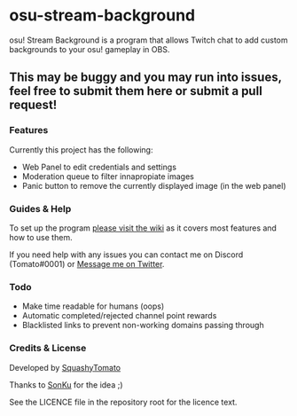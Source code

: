 # osu-stream-background
osu! Stream Background is a program that allows Twitch chat to add custom backgrounds to your osu! gameplay in OBS.

## This may be buggy and you may run into issues, feel free to submit them here or submit a pull request!

### Features
Currently this project has the following:

* Web Panel to edit credentials and settings
* Moderation queue to filter innapropiate images
* Panic button to remove the currently displayed image (in the web panel)

### Guides & Help
To set up the program [please visit the wiki](https://github.com/SquashyTomato/osu-stream-background/wiki) as it covers most features and how to use them.

If you need help with any issues you can contact me on Discord (Tomato#0001) or [Message me on Twitter](https://twitter.com/SquashyTomato).

### Todo
* Make time readable for humans (oops)
* Automatic completed/rejected channel point rewards
* Blacklisted links to prevent non-working domains passing through

### Credits & License
Developed by [SquashyTomato](https://twitter.com/SquashyTomato)

Thanks to [SonKu](https://twitter.com/SonKu20) for the idea ;)

See the LICENCE file in the repository root for the licence text.
